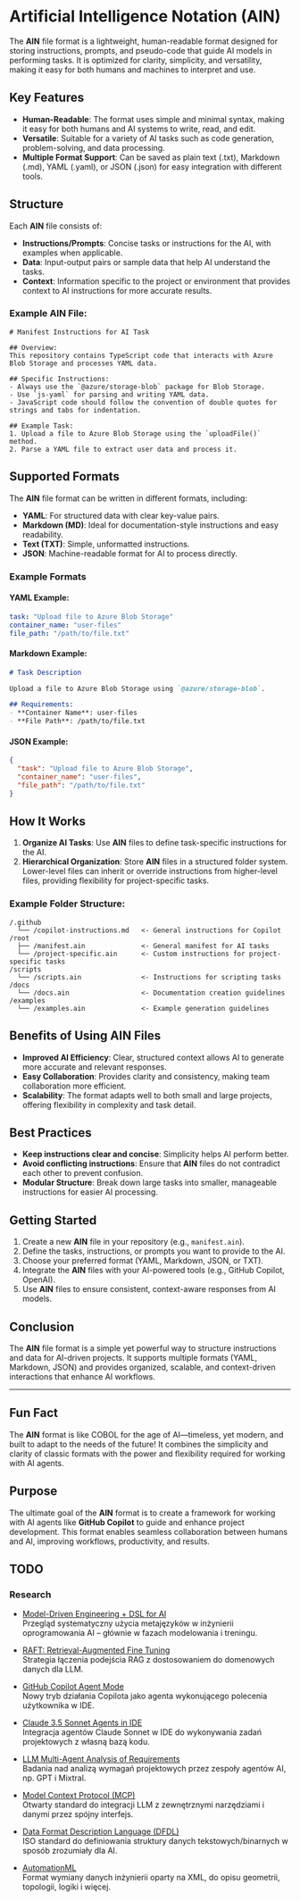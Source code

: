 # Artificial Intelligence Notation (AIN)

The **AIN** file format is a lightweight, human-readable format designed for storing instructions, prompts, and pseudo-code that guide AI models in performing tasks. It is optimized for clarity, simplicity, and versatility, making it easy for both humans and machines to interpret and use.

## Key Features

- **Human-Readable**: The format uses simple and minimal syntax, making it easy for both humans and AI systems to write, read, and edit.
- **Versatile**: Suitable for a variety of AI tasks such as code generation, problem-solving, and data processing.
- **Multiple Format Support**: Can be saved as plain text (.txt), Markdown (.md), YAML (.yaml), or JSON (.json) for easy integration with different tools.

## Structure

Each **AIN** file consists of:
- **Instructions/Prompts**: Concise tasks or instructions for the AI, with examples when applicable.
- **Data**: Input-output pairs or sample data that help AI understand the tasks.
- **Context**: Information specific to the project or environment that provides context to AI instructions for more accurate results.

### Example AIN File:

```ain
# Manifest Instructions for AI Task

## Overview:
This repository contains TypeScript code that interacts with Azure Blob Storage and processes YAML data.

## Specific Instructions:
- Always use the `@azure/storage-blob` package for Blob Storage.
- Use `js-yaml` for parsing and writing YAML data.
- JavaScript code should follow the convention of double quotes for strings and tabs for indentation.

## Example Task:
1. Upload a file to Azure Blob Storage using the `uploadFile()` method.
2. Parse a YAML file to extract user data and process it.
```

## Supported Formats

The **AIN** file format can be written in different formats, including:
- **YAML**: For structured data with clear key-value pairs.
- **Markdown (MD)**: Ideal for documentation-style instructions and easy readability.
- **Text (TXT)**: Simple, unformatted instructions.
- **JSON**: Machine-readable format for AI to process directly.

### Example Formats

#### YAML Example:

```yaml
task: "Upload file to Azure Blob Storage"
container_name: "user-files"
file_path: "/path/to/file.txt"
```

#### Markdown Example:

```markdown
# Task Description

Upload a file to Azure Blob Storage using `@azure/storage-blob`.

## Requirements:
- **Container Name**: user-files
- **File Path**: /path/to/file.txt
```

#### JSON Example:

```json
{
  "task": "Upload file to Azure Blob Storage",
  "container_name": "user-files",
  "file_path": "/path/to/file.txt"
}
```

## How It Works

1. **Organize AI Tasks**: Use **AIN** files to define task-specific instructions for the AI.
2. **Hierarchical Organization**: Store **AIN** files in a structured folder system. Lower-level files can inherit or override instructions from higher-level files, providing flexibility for project-specific tasks.

### Example Folder Structure:

```
/.github
  └── /copilot-instructions.md   <- General instructions for Copilot
/root
  ├── /manifest.ain              <- General manifest for AI tasks
  └── /project-specific.ain      <- Custom instructions for project-specific tasks
/scripts
  └── /scripts.ain               <- Instructions for scripting tasks
/docs
  └── /docs.ain                  <- Documentation creation guidelines
/examples
  └── /examples.ain              <- Example generation guidelines
```

## Benefits of Using AIN Files

- **Improved AI Efficiency**: Clear, structured context allows AI to generate more accurate and relevant responses.
- **Easy Collaboration**: Provides clarity and consistency, making team collaboration more efficient.
- **Scalability**: The format adapts well to both small and large projects, offering flexibility in complexity and task detail.

## Best Practices

- **Keep instructions clear and concise**: Simplicity helps AI perform better.
- **Avoid conflicting instructions**: Ensure that **AIN** files do not contradict each other to prevent confusion.
- **Modular Structure**: Break down large tasks into smaller, manageable instructions for easier AI processing.

## Getting Started

1. Create a new **AIN** file in your repository (e.g., `manifest.ain`).
2. Define the tasks, instructions, or prompts you want to provide to the AI.
3. Choose your preferred format (YAML, Markdown, JSON, or TXT).
4. Integrate the **AIN** files with your AI-powered tools (e.g., GitHub Copilot, OpenAI).
5. Use **AIN** files to ensure consistent, context-aware responses from AI models.

## Conclusion

The **AIN** file format is a simple yet powerful way to structure instructions and data for AI-driven projects. It supports multiple formats (YAML, Markdown, JSON) and provides organized, scalable, and context-driven interactions that enhance AI workflows.

---
## Fun Fact

The **AIN** format is like COBOL for the age of AI—timeless, yet modern, and built to adapt to the needs of the future! It combines the simplicity and clarity of classic formats with the power and flexibility required for working with AI agents.

## Purpose

The ultimate goal of the **AIN** format is to create a framework for working with AI agents like **GitHub Copilot** to guide and enhance project development. This format enables seamless collaboration between humans and AI, improving workflows, productivity, and results.

## TODO

### Research
 
 - [Model-Driven Engineering + DSL for AI](https://arxiv.org/abs/2307.04599?utm_source=chatgpt.com)  
   Przegląd systematyczny użycia metajęzyków w inżynierii oprogramowania AI – głównie w fazach modelowania i treningu.
 
 - [RAFT: Retrieval-Augmented Fine Tuning](https://medium.com/%40zbabar/unlocking-domain-specific-expertise-in-large-language-models-with-raft-5a96bfdf21d6?utm_source=chatgpt.com)  
   Strategia łączenia podejścia RAG z dostosowaniem do domenowych danych dla LLM.
 
 - [GitHub Copilot Agent Mode](https://code.visualstudio.com/blogs/2025/02/24/introducing-copilot-agent-mode?utm_source=chatgpt.com)  
   Nowy tryb działania Copilota jako agenta wykonującego polecenia użytkownika w IDE.
 
 - [Claude 3.5 Sonnet Agents in IDE](https://codegpt.co/agents/claude-sonnet?utm_source=chatgpt.com)  
   Integracja agentów Claude Sonnet w IDE do wykonywania zadań projektowych z własną bazą kodu.
 
 - [LLM Multi-Agent Analysis of Requirements](https://arxiv.org/abs/2409.00038?utm_source=chatgpt.com)  
   Badania nad analizą wymagań projektowych przez zespoły agentów AI, np. GPT i Mixtral.
 
 - [Model Context Protocol (MCP)](https://en.wikipedia.org/wiki/Model_Context_Protocol?utm_source=chatgpt.com)  
   Otwarty standard do integracji LLM z zewnętrznymi narzędziami i danymi przez spójny interfejs.
 
 - [Data Format Description Language (DFDL)](https://en.wikipedia.org/wiki/Data_Format_Description_Language?utm_source=chatgpt.com)  
   ISO standard do definiowania struktury danych tekstowych/binarnych w sposób zrozumiały dla AI.
 
 - [AutomationML](https://en.wikipedia.org/wiki/AutomationML?utm_source=chatgpt.com)  
   Format wymiany danych inżynierii oparty na XML, do opisu geometrii, topologii, logiki i więcej.

